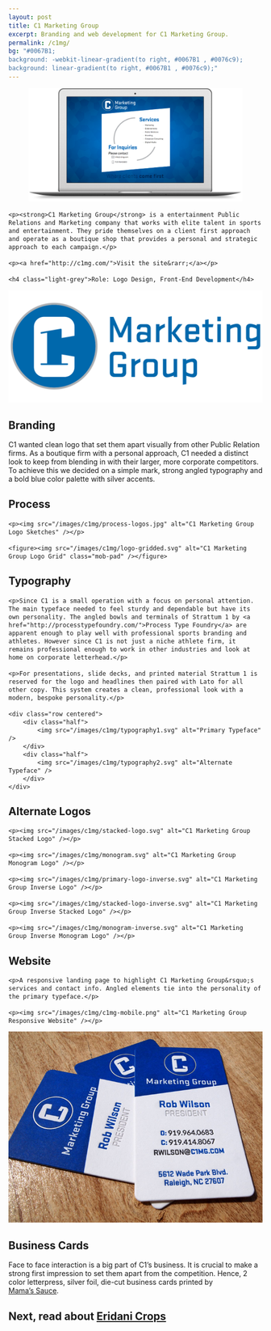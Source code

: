 ```yaml
---
layout: post
title: C1 Marketing Group
excerpt: Branding and web development for C1 Marketing Group.
permalink: /c1mg/
bg: "#0067B1;
background: -webkit-linear-gradient(to right, #0067B1 , #0076c9);
background: linear-gradient(to right, #0067B1 , #0076c9);"
---
```

<section>
    <figure class="overlap">
        <img src="/images/c1mg/website.png" alt="C1 Marketing Group Website" />
    </figure>
    
    
    <p><strong>C1 Marketing Group</strong> is a entertainment Public Relations and Marketing company that works with elite talent in sports and entertainment. They pride themselves on a client first approach and operate as a boutique shop that provides a personal and strategic approach to each campaign.</p>
    
    <p><a href="http://c1mg.com/">Visit the site&rarr;</a></p>

    <h4 class="light-grey">Role: Logo Design, Front-End Development</h4>
</section>

<section>
    <div class="row centered">
        <div class="half">
            <img src="/images/c1mg/primary-logo.svg" alt="C1 Marketing Group Logo" class="mob-pad" />
        </div>
        <div class="half">
            <h2>Branding</h2>
            <p>C1 wanted clean logo that set them apart visually from other Public Relation firms. As a boutique firm with a personal approach, C1 needed a distinct look to keep from blending in with their larger, more corporate competitors. To achieve this we decided on a simple mark, strong angled typography and a bold blue color palette with silver accents.</p>
        </div>
    </div>
</section>
<section>
    <h2>Process</h2>
    
    <p><img src="/images/c1mg/process-logos.jpg" alt="C1 Marketing Group Logo Sketches" /></p>
    
    <figure><img src="/images/c1mg/logo-gridded.svg" alt="C1 Marketing Group Logo Grid" class="mob-pad" /></figure>
</section>
<section>
    <h2>Typography</h2>
    
    <p>Since C1 is a small operation with a focus on personal attention. The main typeface needed to feel sturdy and dependable but have its own personality. The angled bowls and terminals of Strattum 1 by <a href="http://processtypefoundry.com/">Process Type Foundry</a> are apparent enough to play well with professional sports branding and athletes. However since C1 is not just a niche athlete firm, it remains professional enough to work in other industries and look at home on corporate letterhead.</p>
    
    <p>For presentations, slide decks, and printed material Strattum 1 is reserved for the logo and headlines then paired with Lato for all other copy. This system creates a clean, professional look with a modern, bespoke personality.</p>

    <div class="row centered">
        <div class="half">
            <img src="/images/c1mg/typography1.svg" alt="Primary Typeface" />
        </div>
        <div class="half">
            <img src="/images/c1mg/typography2.svg" alt="Alternate Typeface" />
        </div>
    </div>

</section>
<section>
    <h2>Alternate Logos</h2>

    <p><img src="/images/c1mg/stacked-logo.svg" alt="C1 Marketing Group Stacked Logo" /></p>
    
    <p><img src="/images/c1mg/monogram.svg" alt="C1 Marketing Group Monogram Logo" /></p>
    
    <p><img src="/images/c1mg/primary-logo-inverse.svg" alt="C1 Marketing Group Inverse Logo" /></p>
    
    <p><img src="/images/c1mg/stacked-logo-inverse.svg" alt="C1 Marketing Group Inverse Stacked Logo" /></p>
    
    <p><img src="/images/c1mg/monogram-inverse.svg" alt="C1 Marketing Group Inverse Monogram Logo" /></p>
</section>
<section>
    <h2>Website</h2>
    
    <p>A responsive landing page to highlight C1 Marketing Group&rsquo;s services and contact info. Angled elements tie into the personality of the primary typeface.</p>
    
    <p><img src="/images/c1mg/c1mg-mobile.png" alt="C1 Marketing Group Responsive Website" /></p>

</section>
<section>
    <div class="row centered">
        <div class="half">
            <img src="/images/c1mg/business-cards.jpg" alt="Letterpress Business Cards" />
        </div>
        <div class="half">
            <h2>Business Cards</h2>
            <p>Face to face interaction is a big part of C1&rsquo;s business. It is crucial to make a strong first impression to set them apart from the competition. Hence, 2 color letterpress, silver foil, die-cut business cards printed by <a href="http://mamas-sauce.com/">Mama&rsquo;s&nbsp;Sauce</a>.</p>
        </div>
    </div>
</section>
<section class="next" onclick="location.href='/eridani-crops/';">
    <h2>Next, read about <a href="/eridani-crops/">Eridani Crops</a></h2>
</section>
